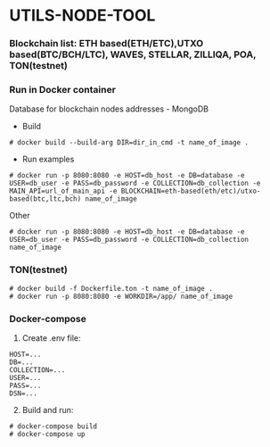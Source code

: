 # UTILS-NODE-TOOL

### Blockchain list: ETH based(ETH/ETC),UTXO based(BTC/BCH/LTC), WAVES, STELLAR, ZILLIQA, POA, TON(testnet)

### Run in Docker container

Database for blockchain nodes addresses - MongoDB 
 
 - Build
```
# docker build --build-arg DIR=dir_in_cmd -t name_of_image .
```
- Run examples


```
# docker run -p 8080:8080 -e HOST=db_host -e DB=database -e USER=db_user -e PASS=db_password -e COLLECTION=db_collection -e MAIN_API=url_of_main_api -e BLOCKCHAIN=eth-based(eth/etc)/utxo-based(btc,ltc,bch) name_of_image
```
Other

```
# docker run -p 8080:8080 -e HOST=db_host -e DB=database -e USER=db_user -e PASS=db_password -e COLLECTION=db_collection name_of_image
```

### TON(testnet)

```
# docker build -f Dockerfile.ton -t name_of_image .
# docker run -p 8080:8080 -e WORKDIR=/app/ name_of_image
```

### Docker-compose
1. Create .env file:
```
HOST=...
DB=...
COLLECTION=...
USER=...
PASS=...
DSN=...
```
2. Build and run:
```
# docker-compose build
# docker-compose up
```
